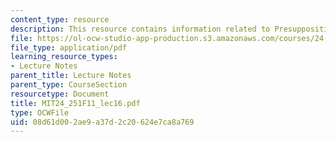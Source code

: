 ```yaml
---
content_type: resource
description: This resource contains information related to Presupposition.
file: https://ol-ocw-studio-app-production.s3.amazonaws.com/courses/24-251-introduction-to-philosophy-of-language-fall-2011/08d61d002ae9a37d2c20624e7ca8a769_MIT24_251F11_lec16.pdf
file_type: application/pdf
learning_resource_types:
- Lecture Notes
parent_title: Lecture Notes
parent_type: CourseSection
resourcetype: Document
title: MIT24_251F11_lec16.pdf
type: OCWFile
uid: 08d61d00-2ae9-a37d-2c20-624e7ca8a769
---
```

